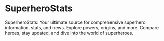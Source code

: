 # SuperheroStats
SuperheroStats: Your ultimate source for comprehensive superhero information, stats, and news. Explore powers, origins, and more. Compare heroes, stay updated, and dive into the world of superheroes.
